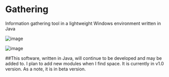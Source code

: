 # Gathering
Information gathering tool in a lightweight Windows environment written in Java

![image](https://github.com/user-attachments/assets/9a658207-a64a-4171-94db-a21eca4d57ca)

![image](https://github.com/user-attachments/assets/7af2e3d1-049e-4fed-9d90-9cd618372289)

##This software, written in Java, will continue to be developed and may be added to. I plan to add new modules when I find space. It is currently in v1.0 version. As a note, it is in beta version.

